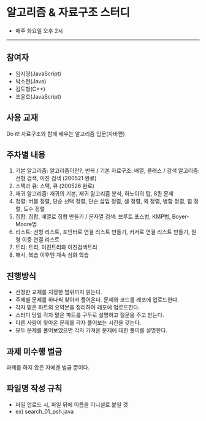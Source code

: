 # 알고리즘 & 자료구조 스터디
- 매주 화요일 오후 2시
---
## 참여자
- 임지영(JavaScript)
- 박소현(Java)
- 김도형(C++)
- 조윤호(JavaScript)

## 사용 교재
Do it! 자료구조와 함께 배우는 알고리즘 입문(자바편)

## 주차별 내용
1. 기본 알고리즘: 알고리즘이란?, 반복 / 기본 자료구조: 배열, 클래스 / 검색 알고리즘: 선형 검색, 이진 검색 (200521 완료)
2. 스택과 큐: 스택, 큐 (200526 완료)
3. 재귀 알고리즘: 재귀의 기본, 재귀 알고리즘 분석, 하노이의 탑, 8퀸 문제
4. 정렬: 버블 정렬, 단순 선택 정렬, 단순 삽입 정렬, 셀 정렬, 퀵 정렬, 병합 정렬, 힙 정렬, 도수 정렬
5. 집합: 집합, 배열로 집합 만들기 / 문자열 검색: 브루트 포스법, KMP법, Boyer-Moore법
6. 리스트: 선형 리스트, 포인터로 연결 리스트 만들기, 커서로 연결 리스트 만들기, 원형 이중 연결 리스트
7. 트리: 트리, 이진트리와 이진검색트리
8. 해시, 복습
이후엔 계속 심화 학습

## 진행방식
- 선정한 교재를 지정한 범위까지 읽는다.
- 주제별 문제를 하나씩 찾아서 풀어온다. 문제와 코드를 레포에 업로드한다. 
- 각자 맡은 파트의 요약본을 정리하여 레포에 업로드한다. 
- 스터디 당일 각자 맡은 파트를 구두로 설명하고 질문을 주고 받는다.
- 다른 사람이 찾아온 문제를 각자 풀어보는 시간을 갖는다.
- 모두 문제를 풀어보았으면 각자 가져온 문제에 대한 풀이를 설명한다.

## 과제 미수행 벌금
과제를 하지 않은 자에겐 벌금 뿐이다.

## 파일명 작성 규칙
- 파일 업로드 시, 파일 뒤에 이름을 이니셜로 붙일 것
- ex) search_01_psh.java
